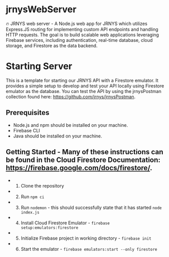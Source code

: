 # jrnysWebServer
🔥 JRNYS web server - A Node.js web app for JRNYS which utilizes Express.JS routing for implementing custom API endpoints and handling HTTP requests. The goal is to build scalable web applications leveraging Firebase services, including authentication, real-time database, cloud storage, and Firestore as the data backend.

# Starting Server

This is a template for starting our JRNYS API with a Firestore emulator. It provides a simple setup to develop and test your API locally using Firestore emulator as the database.
You can test the API by using the jrnysPostman collection found here: https://github.com/jrnys/jrnysPostman. 

## Prerequisites

- Node.js and npm should be installed on your machine.
- Firebase CLI
- Java should be installed on your machine.

## Getting Started - Many of these instructions can be found in the Cloud Firestore Documentation: https://firebase.google.com/docs/firestore/. 
- 1. Clone the repository
- 2. Run `npm ci` 
- 3. Run `nodemon` - this should successfully state that it has started `node index.js` 
- 4. Install Cloud Firestore Emulator - `firebase setup:emulators:firestore`
- 5. Initialize Firebase project in working directory - `firebase init`
- 6. Start the emulator - `firebase emulators:start --only firestore`